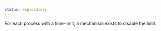 ```yaml
---
status: exploratory
---
```


For each process with a time-limit, a mechanism exists to disable the limit.
